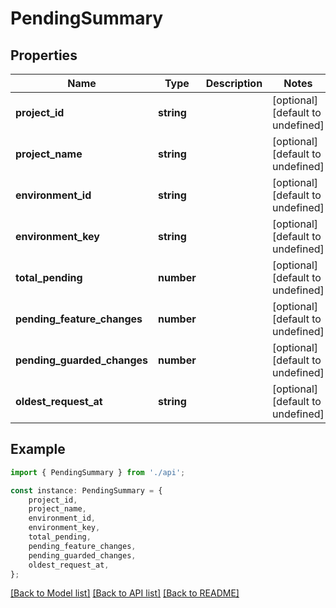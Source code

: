 # PendingSummary


## Properties

Name | Type | Description | Notes
------------ | ------------- | ------------- | -------------
**project_id** | **string** |  | [optional] [default to undefined]
**project_name** | **string** |  | [optional] [default to undefined]
**environment_id** | **string** |  | [optional] [default to undefined]
**environment_key** | **string** |  | [optional] [default to undefined]
**total_pending** | **number** |  | [optional] [default to undefined]
**pending_feature_changes** | **number** |  | [optional] [default to undefined]
**pending_guarded_changes** | **number** |  | [optional] [default to undefined]
**oldest_request_at** | **string** |  | [optional] [default to undefined]

## Example

```typescript
import { PendingSummary } from './api';

const instance: PendingSummary = {
    project_id,
    project_name,
    environment_id,
    environment_key,
    total_pending,
    pending_feature_changes,
    pending_guarded_changes,
    oldest_request_at,
};
```

[[Back to Model list]](../README.md#documentation-for-models) [[Back to API list]](../README.md#documentation-for-api-endpoints) [[Back to README]](../README.md)
